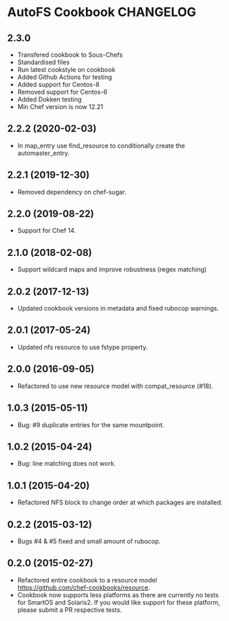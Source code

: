 # AutoFS Cookbook CHANGELOG

## 2.3.0

- Transfered cookbook to Sous-Chefs
- Standardised files
- Run latest cookstyle on cookbook
- Added Github Actions for testing
- Added support for Centos-8
- Removed support for Centos-6
- Added Dokken testing
- Min Chef version is now 12.21

## 2.2.2 (2020-02-03)

- In map_entry use find_resource to conditionally create the automaster_entry.

## 2.2.1 (2019-12-30)

- Removed dependency on chef-sugar.

## 2.2.0 (2019-08-22)

- Support for Chef 14.

## 2.1.0 (2018-02-08)

- Support wildcard maps and improve robustness (regex matching)

## 2.0.2 (2017-12-13)

- Updated cookbook versions in metadata and fixed rubocop warnings.

## 2.0.1 (2017-05-24)

- Updated nfs resource to use fstype property.

## 2.0.0 (2016-09-05)

- Refactored to use new resource model with compat_resource (#18).

## 1.0.3 (2015-05-11)

- Bug: #9 duplicate entries for the same mountpoint.

## 1.0.2 (2015-04-24)

- Bug: line matching does not work.

## 1.0.1 (2015-04-20)

- Refactored NFS block to change order at which packages are installed.

## 0.2.2 (2015-03-12)

- Bugs #4 & #5 fixed and small amount of rubocop.

## 0.2.0 (2015-02-27)

- Refactored entire cookbook to a resource model <https://github.com/chef-cookbooks/resource>.
- Cookbook now supports less platforms as there are currently no tests for SmartOS and Solaris2. If you would like support for these platform, please submit a PR respective tests.
